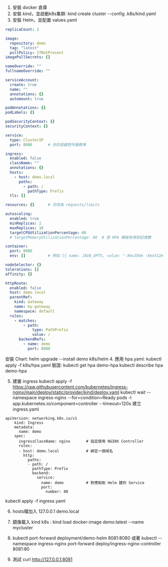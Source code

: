 1. 安裝 docker 倉庫
2. 安裝 kind，並啟動k8s集群: kind create cluster --config .k8s/kind.yaml
3. 安裝 Helm，並配置 values.yaml

```yaml
replicaCount: 2

image:
  repository: demo
  tag: "latest"
  pullPolicy: IfNotPresent
imagePullSecrets: []

nameOverride: ""
fullnameOverride: ""

serviceAccount:
  create: true
  name: ""
  annotations: {}
  automount: true

podAnnotations: {}
podLabels: {}

podSecurityContext: {}
securityContext: {}

service:
  type: ClusterIP
  port: 8080       # 你的容器對外服務埠

ingress:
  enabled: false
  className: ""
  annotations: {}
  hosts:
    - host: demo.local
      paths:
        - path: /
          pathType: Prefix
  tls: []

resources: {}      # 可改為 requests/limits

autoscaling:
  enabled: true
  minReplicas: 2
  maxReplicas: 10
  targetCPUUtilizationPercentage: 60
  # targetMemoryUtilizationPercentage: 80  # 若 HPA 模板有用到記憶體

container:
  port: 8080
  env: []          # 例如 [{ name: JAVA_OPTS, value: "-Xms256m -Xmx512m" }]

nodeSelector: {}
tolerations: []
affinity: {}

httpRoute:
  enabled: false
  host: demo.local
  parentRef:
    kind: Gateway
    name: my-gateway
    namespace: default
  rules:
    - matches:
        - path:
            type: PathPrefix
            value: /
      backendRefs:
        - name: demo
          port: 8080


```
   安裝 Chart: helm upgrade --install demo k8s/helm
4. 應用 hpa.yaml:
    kubectl apply -f k8s/hpa.yaml
   驗證:
     kubectl get hpa demo-hpa
     kubectl describe hpa demo-hpa

5. 建置 ingress
kubectl apply -f https://raw.githubusercontent.com/kubernetes/ingress-nginx/main/deploy/static/provider/kind/deploy.yaml
kubectl wait --namespace ingress-nginx --for=condition=Ready pods -l app.kubernetes.io/component=controller --timeout=120s
建立ingress.yaml
```
apiVersion: networking.k8s.io/v1
    kind: Ingress
    metadata:
      name: demo
    spec:
      ingressClassName: nginx       # 指定使用 NGINX Controller
      rules:
      - host: demo.local            # 綁定一個域名
        http:
          paths:
          - path: /
            pathType: Prefix
            backend:
              service:
                name: demo          # 對應剛剛 Helm 建的 Service
                port:
                  number: 80
```
kubectl apply -f ingress.yaml



6. hosts檔加入
    127.0.0.1 demo.local

7. 鏡像載入 kind k8s : kind load docker-image demo:latest --name mycluster
8. kubectl port-forward deployment/demo-helm 8081:8080 
或著 kubectl --namespace ingress-nginx port-forward deploy/ingress-nginx-controller 8081:80
9. 測試 curl http://127.0.0.1:8081  
